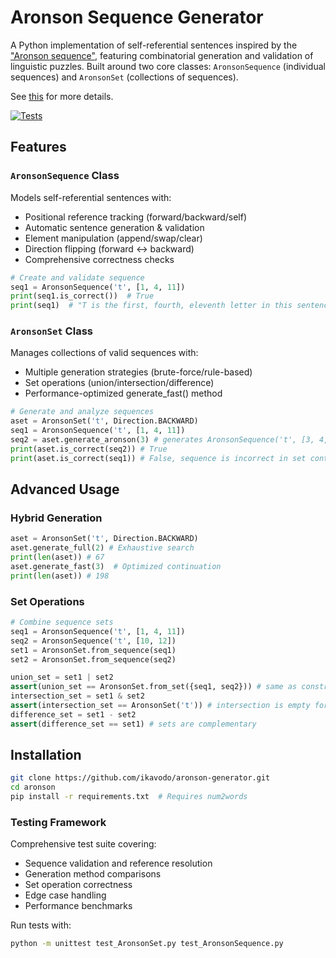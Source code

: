 # Aronson Sequence Generator

A Python implementation of self-referential sentences inspired by the ["Aronson sequence"](https://oeis.org/A005224), featuring combinatorial generation and validation of linguistic puzzles. Built around two core classes: `AronsonSequence` (individual sequences) and `AronsonSet` (collections of sequences).

See [this](https://ikavodo.github.io/aronson-1/) for more details.

[![Tests](https://img.shields.io/badge/tests-90%25%20coverage-green)](https://github.com/ikavodo/aronson-generator/actions)

## Features

### `AronsonSequence` Class
Models self-referential sentences with:
- Positional reference tracking (forward/backward/self)
- Automatic sentence generation & validation
- Element manipulation (append/swap/clear)
- Direction flipping (forward ↔ backward)
- Comprehensive correctness checks

```python
# Create and validate sequence
seq1 = AronsonSequence('t', [1, 4, 11])
print(seq1.is_correct())  # True
print(seq1)  # "T is the first, fourth, eleventh letter in this sentence..."
```

### `AronsonSet` Class
Manages collections of valid sequences with:

- Multiple generation strategies (brute-force/rule-based)
- Set operations (union/intersection/difference)
- Performance-optimized generate_fast() method

```python
# Generate and analyze sequences
aset = AronsonSet('t', Direction.BACKWARD)
seq1 = AronsonSequence('t', [1, 4, 11])
seq2 = aset.generate_aronson(3) # generates AronsonSequence('t', [3, 4, 11], Direction.BACKWARD)
print(aset.is_correct(seq2)) # True
print(aset.is_correct(seq1)) # False, sequence is incorrect in set context
```

## Advanced Usage
### Hybrid Generation
```python
aset = AronsonSet('t', Direction.BACKWARD)
aset.generate_full(2) # Exhaustive search
print(len(aset)) # 67
aset.generate_fast(3)  # Optimized continuation
print(len(aset)) # 198
```

### Set Operations
```python
# Combine sequence sets
seq1 = AronsonSequence('t', [1, 4, 11])
seq2 = AronsonSequence('t', [10, 12])
set1 = AronsonSet.from_sequence(seq1)
set2 = AronsonSet.from_sequence(seq2) 

union_set = set1 | set2 
assert(union_set == AronsonSet.from_set({seq1, seq2})) # same as constructor from_set() 
intersection_set = set1 & set2 
assert(intersection_set == AronsonSet('t')) # intersection is empty forward set
difference_set = set1 - set2 
assert(difference_set == set1) # sets are complementary
```

## Installation
```bash
git clone https://github.com/ikavodo/aronson-generator.git
cd aronson
pip install -r requirements.txt  # Requires num2words
```

### Testing Framework
Comprehensive test suite covering:

- Sequence validation and reference resolution
- Generation method comparisons
- Set operation correctness
- Edge case handling
- Performance benchmarks

Run tests with:
```bash
python -m unittest test_AronsonSet.py test_AronsonSequence.py
```
